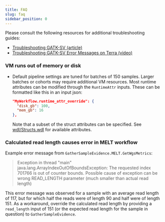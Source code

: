 ```yaml
---
title: FAQ
slug: faq
sidebar_position: 0
---
```


Please consult the following resources for additional troubleshooting guides:

- [Troubleshooting GATK-SV (article)](https://gatk.broadinstitute.org/hc/en-us/articles/5334566940699-Troubleshooting-GATK-SV)
- [Troubleshooting GATK-SV Error Messages on Terra (video)](https://www.youtube.com/watch?v=3UVV03H9p1w)

### VM runs out of memory or disk

- Default pipeline settings are tuned for batches of 150 samples. 
  Larger batches or cohorts may require additional VM resources. 
  Most runtime attributes can be modified through 
  the `RuntimeAttr` inputs. These can be formatted like this in an input json:

  ```json
  "MyWorkflow.runtime_attr_override": {
    "disk_gb": 100,
    "mem_gb": 16
  },
  ```
  
  Note that a subset of the struct attributes can be specified. 
  See [wdl/Structs.wdl](https://github.com/broadinstitute/gatk-sv/blob/main/wdl/Structs.wdl) for available attributes.

### Calculated read length causes error in MELT workflow

Example error message from `GatherSampleEvidence.MELT.GetWgsMetrics`:

> Exception in thread "main" java.lang.ArrayIndexOutOfBoundsException: 
> The requested index 701766 is out of counter bounds. 
> Possible cause of exception can be wrong READ_LENGTH 
> parameter (much smaller than actual read length)
 

This error message was observed for a sample with an average 
read length of 117, but for which half the reads were of length 
90 and half were of length 151. As a workaround, override the 
calculated read length by providing a `read_length` input of 151 
(or the expected read length for the sample in question) to `GatherSampleEvidence`.